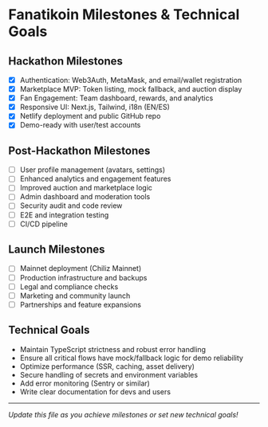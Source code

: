 # Fanatikoin Milestones & Technical Goals

## Hackathon Milestones
- [x] Authentication: Web3Auth, MetaMask, and email/wallet registration
- [x] Marketplace MVP: Token listing, mock fallback, and auction display
- [x] Fan Engagement: Team dashboard, rewards, and analytics
- [x] Responsive UI: Next.js, Tailwind, i18n (EN/ES)
- [x] Netlify deployment and public GitHub repo
- [x] Demo-ready with user/test accounts

## Post-Hackathon Milestones
- [ ] User profile management (avatars, settings)
- [ ] Enhanced analytics and engagement features
- [ ] Improved auction and marketplace logic
- [ ] Admin dashboard and moderation tools
- [ ] Security audit and code review
- [ ] E2E and integration testing
- [ ] CI/CD pipeline

## Launch Milestones
- [ ] Mainnet deployment (Chiliz Mainnet)
- [ ] Production infrastructure and backups
- [ ] Legal and compliance checks
- [ ] Marketing and community launch
- [ ] Partnerships and feature expansions

## Technical Goals
- Maintain TypeScript strictness and robust error handling
- Ensure all critical flows have mock/fallback logic for demo reliability
- Optimize performance (SSR, caching, asset delivery)
- Secure handling of secrets and environment variables
- Add error monitoring (Sentry or similar)
- Write clear documentation for devs and users

---
*Update this file as you achieve milestones or set new technical goals!*

